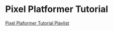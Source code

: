 # Pixel Platformer Tutorial

[Pixel Plaformer Tutorial Playlist](https://www.youtube.com/playlist?list=PL9FzW-m48fn16W1Sz5bhTd1ArQQv4f-Cm)
